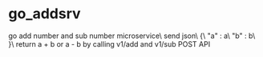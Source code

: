 # go_addsrv
go add number and sub number microservice\\
send json\\
{\\
  "a" : a\\
  "b" : b\\
}\\
return a + b or a - b by calling v1/add and v1/sub POST API
